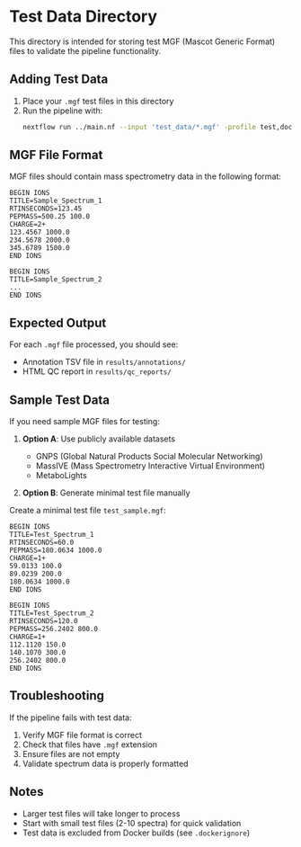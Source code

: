 # Test Data Directory

This directory is intended for storing test MGF (Mascot Generic Format) files to validate the pipeline functionality.

## Adding Test Data

1. Place your `.mgf` test files in this directory
2. Run the pipeline with:
   ```bash
   nextflow run ../main.nf --input 'test_data/*.mgf' -profile test,docker
   ```

## MGF File Format

MGF files should contain mass spectrometry data in the following format:

```
BEGIN IONS
TITLE=Sample_Spectrum_1
RTINSECONDS=123.45
PEPMASS=500.25 100.0
CHARGE=2+
123.4567 1000.0
234.5678 2000.0
345.6789 1500.0
END IONS

BEGIN IONS
TITLE=Sample_Spectrum_2
...
END IONS
```

## Expected Output

For each `.mgf` file processed, you should see:
- Annotation TSV file in `results/annotations/`
- HTML QC report in `results/qc_reports/`

## Sample Test Data

If you need sample MGF files for testing:

1. **Option A**: Use publicly available datasets
   - GNPS (Global Natural Products Social Molecular Networking)
   - MassIVE (Mass Spectrometry Interactive Virtual Environment)
   - MetaboLights

2. **Option B**: Generate minimal test file manually

Create a minimal test file `test_sample.mgf`:

```mgf
BEGIN IONS
TITLE=Test_Spectrum_1
RTINSECONDS=60.0
PEPMASS=180.0634 1000.0
CHARGE=1+
59.0133 100.0
89.0239 200.0
180.0634 1000.0
END IONS

BEGIN IONS
TITLE=Test_Spectrum_2
RTINSECONDS=120.0
PEPMASS=256.2402 800.0
CHARGE=1+
112.1120 150.0
140.1070 300.0
256.2402 800.0
END IONS
```

## Troubleshooting

If the pipeline fails with test data:
1. Verify MGF file format is correct
2. Check that files have `.mgf` extension
3. Ensure files are not empty
4. Validate spectrum data is properly formatted

## Notes

- Larger test files will take longer to process
- Start with small test files (2-10 spectra) for quick validation
- Test data is excluded from Docker builds (see `.dockerignore`)
